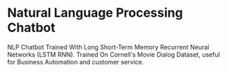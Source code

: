 # Natural Language Processing Chatbot
NLP Chatbot Trained With Long Short-Term Memory Recurrent Neural Networks (LSTM RNN). Trained On Cornell's Movie Dialog Dataset, useful for Business Automation and customer service.
